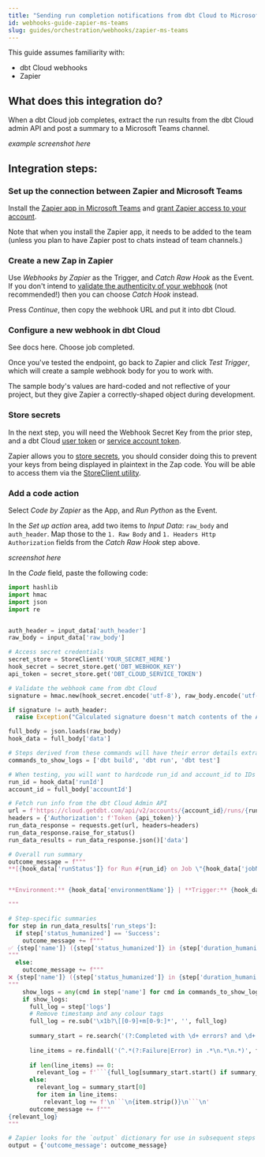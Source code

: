```yaml
---
title: "Sending run completion notifications from dbt Cloud to Microsoft Teams"
id: webhooks-guide-zapier-ms-teams
slug: guides/orchestration/webhooks/zapier-ms-teams
---
```


This guide assumes familiarity with:
- dbt Cloud webhooks
- Zapier

## What does this integration do? 
When a dbt Cloud job completes, extract the run results from the dbt Cloud admin API and post a summary to a Microsoft Teams channel. 

_example screenshot here_

## Integration steps:
### Set up the connection between Zapier and Microsoft Teams 

Install the [Zapier app in Microsoft Teams](https://appsource.microsoft.com/en-us/product/office/WA200002044) and [grant Zapier access to your account](https://zapier.com/blog/how-to-automate-microsoft-teams/). 

Note that when you install the Zapier app, it needs to be added to the team (unless you plan to have Zapier post to chats instead of team channels.)

### Create a new Zap in Zapier
Use _Webhooks by Zapier_ as the Trigger, and _Catch Raw Hook_ as the Event. If you don't intend to [validate the authenticity of your webhook](docs/deploy/webhooks#validate-a-webhook) (not recommended!) then you can choose _Catch Hook_ instead. 

Press _Continue_, then copy the webhook URL and put it into dbt Cloud. 

### Configure a new webhook in dbt Cloud
See docs here. Choose job completed. 

Once you've tested the endpoint, go back to Zapier and click _Test Trigger_, which will create a sample webhook body for you to work with. 

The sample body's values are hard-coded and not reflective of your project, but they give Zapier a correctly-shaped object during development. 

### Store secrets 
In the next step, you will need the Webhook Secret Key from the prior step, and a dbt Cloud [user token](https://docs.getdbt.com/docs/dbt-cloud-apis/user-tokens) or [service account token](https://docs.getdbt.com/docs/dbt-cloud-apis/service-tokens). 

Zapier allows you to [store secrets](https://help.zapier.com/hc/en-us/articles/8496293271053-Save-and-retrieve-data-from-Zaps), you should consider doing this to prevent your keys from being displayed in plaintext in the Zap code. You will be able to access them via the [StoreClient utility](https://help.zapier.com/hc/en-us/articles/8496293969549-Store-data-from-code-steps-with-StoreClient).

### Add a code action
Select _Code by Zapier_ as the App, and _Run Python_ as the Event. 

In the _Set up action_ area, add two items to _Input Data_: `raw_body` and `auth_header`. Map those to the `1. Raw Body` and `1. Headers Http Authorization` fields from the _Catch Raw Hook_ step above.

_screenshot here_

In the _Code_ field, paste the following code: 

```python
import hashlib
import hmac
import json
import re


auth_header = input_data['auth_header']
raw_body = input_data['raw_body']

# Access secret credentials
secret_store = StoreClient('YOUR_SECRET_HERE')
hook_secret = secret_store.get('DBT_WEBHOOK_KEY')
api_token = secret_store.get('DBT_CLOUD_SERVICE_TOKEN')

# Validate the webhook came from dbt Cloud
signature = hmac.new(hook_secret.encode('utf-8'), raw_body.encode('utf-8'), hashlib.sha256).hexdigest()

if signature != auth_header:
  raise Exception("Calculated signature doesn't match contents of the Authorization header. This webhook may not have been sent from dbt Cloud.")

full_body = json.loads(raw_body)
hook_data = full_body['data'] 

# Steps derived from these commands will have their error details extracted and shown inline
commands_to_show_logs = ['dbt build', 'dbt run', 'dbt test']

# When testing, you will want to hardcode run_id and account_id to IDs that exist; the sample webhook won't work. 
run_id = hook_data['runId']
account_id = full_body['accountId']

# Fetch run info from the dbt Cloud Admin API
url = f'https://cloud.getdbt.com/api/v2/accounts/{account_id}/runs/{run_id}/?include_related=["run_steps"]'
headers = {'Authorization': f'Token {api_token}'}
run_data_response = requests.get(url, headers=headers)
run_data_response.raise_for_status()
run_data_results = run_data_response.json()['data']

# Overall run summary
outcome_message = f"""
**[{hook_data['runStatus']} for Run #{run_id} on Job \"{hook_data['jobName']}\"]({run_data_results['href']})**


**Environment:** {hook_data['environmentName']} | **Trigger:** {hook_data['runReason']} | **Duration:** {run_data_results['duration_humanized']}

"""

# Step-specific summaries
for step in run_data_results['run_steps']:
  if step['status_humanized'] == 'Success':
    outcome_message += f"""
✅ {step['name']} ({step['status_humanized']} in {step['duration_humanized']})
"""
  else:
    outcome_message += f"""
❌ {step['name']} ({step['status_humanized']} in {step['duration_humanized']})
"""
    show_logs = any(cmd in step['name'] for cmd in commands_to_show_logs)
    if show_logs:
      full_log = step['logs']
      # Remove timestamp and any colour tags
      full_log = re.sub('\x1b?\[[0-9]+m[0-9:]*', '', full_log)
    
      summary_start = re.search('(?:Completed with \d+ errors? and \d+ warnings?:|Database Error|Compilation Error)', full_log)
    
      line_items = re.findall('(^.*(?:Failure|Error) in .*\n.*\n.*)', full_log, re.MULTILINE)
    
      if len(line_items) == 0:
        relevant_log = f'```{full_log[summary_start.start() if summary_start else 0:]}```'
      else:
        relevant_log = summary_start[0]
        for item in line_items:
          relevant_log += f'\n```\n{item.strip()}\n```\n'
      outcome_message += f"""
{relevant_log}
"""

# Zapier looks for the `output` dictionary for use in subsequent steps
output = {'outcome_message': outcome_message}
```